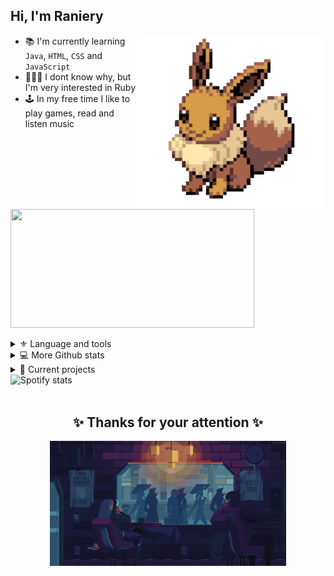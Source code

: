 ## Hi, I'm Raniery

<img 
    src="./imgs/eevee.gif"
    alt='Eevee pokemon'
    align='right'
    width='300px'
/>
<!--About me-->
- 📚 I'm currently learning `Java`, `HTML`, `CSS` and `JavaScript`
- 👨🏻‍💻 I dont know why, but I'm very interested in Ruby
- 🕹 In my free time I like to play games, read and listen music

<!--Github stats-->
<img
    src="https://github-readme-stats.vercel.app/api/top-langs/?username=Ranieeery&layout=compact&langs_count=8&text_color=ffffff&theme=react&hide=jupyter%20notebook&hide_border='false'"
    align='justify'
    height='190px' width='390px'
/>

<!--Toggle lists-->
<details class='tecnologies'>
    <summary> ⚜ Language and tools </summary> 
        <h3>Languages</h3>
    
   ![C++](https://custom-icon-badges.demolab.com/badge/C++-323330.svg?logo=cplusplus&logoColor=white&style=for-the-badge&labelColor=2E86C1)
   ![CSS3](https://custom-icon-badges.demolab.com/badge/CSS3-323330.svg?logo=css3&logoColor=white&style=for-the-badge&labelColor=5DADE2)
   ![HTML5](https://custom-icon-badges.demolab.com/badge/HTML5-323330.svg?logo=html5&logoColor=white&style=for-the-badge&labelColor=FF6100)
   ![Java](https://custom-icon-badges.demolab.com/badge/Java-323330.svg?logo=java&logoColor=white&style=for-the-badge&labelColor=502810)
   ![JS](https://custom-icon-badges.demolab.com/badge/JavaScript-323330.svg?logo=javascript&logoColor=white&style=for-the-badge&labelColor=yellow)
   ![Python](https://custom-icon-badges.demolab.com/badge/Python-323330.svg?logo=python&logoColor=white&style=for-the-badge&labelColor=128FA5)
    <h3>Databases and frameworks</h3>
   ![Arduino](https://custom-icon-badges.demolab.com/badge/Arduino-323330.svg?logo=arduino&logoColor=white&style=for-the-badge&labelColor=19A869) 
   ![AWS](https://custom-icon-badges.demolab.com/badge/AWS-323330.svg?logo=aws&logoColor=white&style=for-the-badge&labelColor=FF9700)  
    <h3>Softwares and tools</h3>
   ![PS](https://custom-icon-badges.demolab.com/badge/Adobe%20Photoshop-323330.svg?logo=adobephotoshop&logoColor=white&style=for-the-badge&labelColor=010C87)
   ![Git](https://custom-icon-badges.demolab.com/badge/Git-323330.svg?logo=git&logoColor=white&style=for-the-badge&labelColor=orange)
   ![Github](https://custom-icon-badges.demolab.com/badge/GitHub-323330.svg?logo=github&logoColor=white&style=for-the-badge&labelColor=gray)
    <br>
</details>

<details class='more github stats'>
    <summary> 💻 More Github stats</summary>
    <br/>
    <div align='center'>
    <img 
    src="https://github-readme-stats.vercel.app/api?username=ranieeery&show_icons=true&text_color=ffffff&theme=react&include_all_commits=true&count_private=true&hide_border='false'" 
    alt='Github profile stats'
    height='160em'/></a>
    <img 
    src="https://streak-stats.demolab.com?user=Ranieeery&dates=ffffff&theme=react&date_format=j%20M%5B%20Y%5D&ring=ff8600&fire=ff8600&sideNums=ffffff&currStreakNum=ffffff&hide_border=true" 
    alt='Github streak stats'
    height='160em'/>
    </a>
    </div>
</details>

<details class='projects'>
    <summary> 🚀 Current projects </summary><br>
        <a class="pokedex"
        href="https://github.com/Ranieeery/pokedex"><img src="https://github-readme-stats.vercel.app/api/pin/?username=ranieeery&repo=pokedex&theme=react&border_radius=4.5&hide_border='false'" width="278"/></a>
        <a class="game"
        href="https://github.com/Ranieeery/Game-indev-Java"><img src="https://github-readme-stats.vercel.app/api/pin/?username=ranieeery&repo=Game-indev-Java&theme=react&border_radius=4.5&hide_border='false'" width="278"/></a>
    <br/>
</details>

<!--idk how to name this-->
<div class='spotify'
    align="left"><img
    alt='Spotify stats'
    height='100' 
    src="https://spotify-github-profile.vercel.app/api/view?uid=21ewv2m2bdpfh7ce64v6x2dta&cover_image=true&theme=natemoo-re&bar_color=00d7f6&bar_color_cover=false"/>
<div/></br>

<div class='most used languages'
    align="center"><h2>
    ✨ Thanks for your attention ✨</h2><a
    href="https://www.behance.net/gallery/36569841/Coffee-in-rain-gif-animation" target="blank"><img 
    alt="Rain gif" 
    align="center"
    src="./imgs/byKirokaze.gif"
    height="75%" width="75%" 
/></a>
</div>

